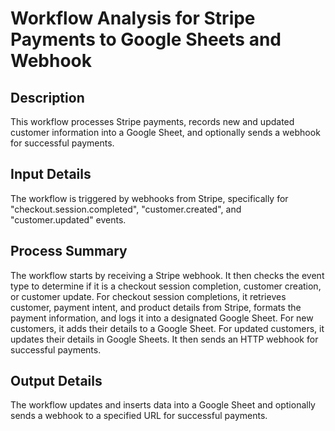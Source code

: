 # Workflow Analysis for Stripe Payments to Google Sheets and Webhook

## Description
This workflow processes Stripe payments, records new and updated customer information into a Google Sheet, and optionally sends a webhook for successful payments.

## Input Details
The workflow is triggered by webhooks from Stripe, specifically for "checkout.session.completed", "customer.created", and "customer.updated" events.

## Process Summary
The workflow starts by receiving a Stripe webhook. It then checks the event type to determine if it is a checkout session completion, customer creation, or customer update. For checkout session completions, it retrieves customer, payment intent, and product details from Stripe, formats the payment information, and logs it into a designated Google Sheet. For new customers, it adds their details to a Google Sheet. For updated customers, it updates their details in Google Sheets. It then sends an HTTP webhook for successful payments.

## Output Details
The workflow updates and inserts data into a Google Sheet and optionally sends a webhook to a specified URL for successful payments.
